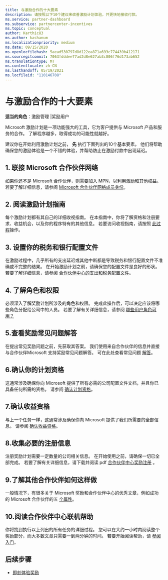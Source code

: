 ```yaml
---
title: 与激励合作的十大要素
description: 请按照以下10个建议来改善激励计划体验，并更快地接收付款。
ms.service: partner-dashboard
ms.subservice: partnercenter-incentives
ms.topic: conceptual
author: Karthic83
ms.author: kashanum
ms.localizationpriority: medium
ms.date: 09/15/2020
ms.openlocfilehash: 5aead530797d8d122ea871a693c774439b412171
ms.sourcegitcommit: 7063fdddee77ad2d8e627ab3c806f76d173ab652
ms.translationtype: MT
ms.contentlocale: zh-CN
ms.lasthandoff: 05/19/2021
ms.locfileid: "110146708"
---
```

# <a name="the-10-essentials-for-working-with-incentives"></a>与激励合作的十大要素

**适当的角色**：激励管理 |奖励用户

Microsoft 激励计划是一项功能强大的工具，它为客户提供与 Microsoft 产品和服务的合作。 了解程序越多，取得成功的可能性就越好。

建议你在开始利用激励计划之前， **先** 执行下面列出的10个基本要素。 他们将帮助确保您的激励体验是一个不错的体验，并帮助防止在激励付款中出现延迟。

## <a name="1-join-the-microsoft-partner-network"></a>1. 联接 Microsoft 合作伙伴网络

如果你还不是 Microsoft 合作伙伴，则需要加入 MPN，以利用激励和其他权益。 若要了解详细信息，请参阅 [Microsoft 合作伙伴网络成员身份](https://partner.microsoft.com/membership)。

## <a name="2-read-your-incentives-program-guide"></a>2. 阅读激励计划指南

每个激励计划都有其自己的详细收视指南。 在本指南中，你将了解资格和注册要求、收益机会，以及你的程序特有的其他信息。 若要访问收视指南，请按照 [此过程](incentives-determined-your-program-eligibility.md#determining-your-program-eligibility)操作。

## <a name="3-set-up-your-tax-and-banking-profile"></a>3. 设置你的税务和银行配置文件

在激励过程中，几乎所有的支出延迟或其他中断都是导致税务和银行配置文件不准确或不完整的结果。 在开始激励计划之前，请确保您的配置文件是良好的形状。 若要了解详细信息，请参阅 [合作伙伴中心的支出和税务配置文件](incentives-create-and-manage-your-payout-and-tax-profiles.md)。

## <a name="4-learn-about-roles-and-permissions"></a>4. 了解角色和权限

必须深入了解奖励计划所涉及的角色和权限。 完成此操作后，可以决定应该将哪些角色分配给公司中的人员。 若要了解有关详细信息，请参阅 [哪些用户角色可用？](incentives-faq.md#what-user-roles-are-available)

## <a name="5-review-the-incentives-faq"></a>5.查看奖励常见问题解答

在提出常见奖励问题之前，先获取其答案。 我们使用来自合作伙伴的信息并直接与合作伙伴Microsoft 支持奖励常见问题解答。 可在此处查看常见问题 [解答](incentives-faq.md)。

## <a name="6-confirm-your-program-eligibility"></a>6.确认你的计划资格

这通常涉及确保你向 Microsoft 提供了所有必需的公司配置文件文档，并且你已具备任何所需的资格。 请参阅 [确认计划资格](incentives-determined-your-program-eligibility.md)。

## <a name="7-confirm-your-earnings-eligibility"></a>7.确认收益资格

与上一个任务一样，这通常涉及确保你向 Microsoft 提供了我们所需要的全部信息。 请参阅 [确认收益资格](incentives-confirm-your-earnings-eligibility.md)。

## <a name="8-gather-the-necessary-enrollment-information"></a>8.收集必要的注册信息

注册奖励计划需要一定数量的公司相关信息。 在开始使用之前，请确保一切已全部完成。 若要了解有关详细信息，请下载并阅读 pdf [合作伙伴中心奖励注册](https://assetsprod.microsoft.com/partner-center-incentives-enrollment.pdf) 。

## <a name="9-learn-how-other-partners-do-it"></a>9.了解其他合作伙伴如何这样做

一般情况下，有很多关于 Microsoft 奖励和合作伙伴中心的优秀文章，例如成功的 Microsoft 合作伙伴的五 [个属性](https://www.microsoft.com/en-us/us-partner-blog/2019/08/29/the-five-attributes-of-successful-microsoft-partners/)。

## <a name="10-read-the-partner-center-online-help"></a>10.阅读合作伙伴中心联机帮助

你将找到执行以上列出的所有任务的详细过程。 您可以在大约一小时内阅读整个奖励部分，而大多数文章只需要一到两分钟的时间。 若要开始阅读帮助，请 [参阅入门](incentives-get-started-intro.md)。

## <a name="next-steps"></a>后续步骤

- [即刻体验奖励](incentives-get-started-intro.md)
